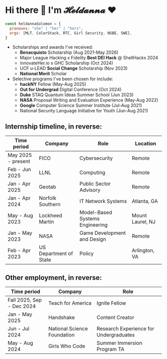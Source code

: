 # Hi there 👋 I'm 𝓗𝓮𝓵𝓭𝓪𝓷𝓷𝓪 ❤️

```javascript
const heldannaSolomon = {
  pronouns: "she" | "her" | "hers",
  orgs: [MLT, ColorStack, RTC, Girl Security, NSBE, SWE],
}
```
- Scholarships and awards I've received:
    - **Benacquisto** Scholarship (Aug 2021-May 2026)
    - Major League Hacking x Fidelity **Best DEI Hack** @ ShellHacks 2024
    - innovateHer.io x GHC Scholarship (Oct 2024)
    - UCF u-LEAD **Social Change** Scholarship (Nov 2023)
    - **National Merit** Scholar
- Selective programs I've been chosen for include:
    - **hackNY** Fellow (May-Aug 2025)
    - **Out for Undergrad** Digital Conference (Oct 2024)
    - **Duke** STAQ Quantum Ideas Summer School (Jun 2023)
    - **NASA** Proposal Writing and Evaluation Experience (May-Aug 2022)
    - **Google** Computer Science Summer Institute (Jul-Aug 2021)
    - National Security Language Initiative for Youth (Jun-Aug 2021)

## Internship timeline, in reverse:
| **Time period** | **Company** | **Role** | **Location** |
|---|---|---|---|
| May 2025 - present | FICO | Cybersecurity | Remote |
| Feb - Jun 2025 | LLNL | Computing | Remote |
| Jan - Apr 2025 | Geotab | Public Sector Advisory | Remote |
| Jan - Apr 2024 | Norfolk Southern | IT Network Systems | Atlanta, GA |
| May - Aug 2023 | Lockheed Martin | Model-Based Systems Engineering | Mount Laurel, NJ |
| Jan - May 2023 | NASA | Game Development and Design | Remote |
| Feb - Apr 2023 | US Department of State | Policy | Arlington, VA |

## Other employment, in reverse:
| **Time period** | **Company** | **Role** |
|---|---|---|
| Fall 2025, Sep - Dec 2024 | Teach for America | Ignite Fellow |
| Jan - May 2025 | Handshake | Content Creator |
| Jun - Jul 2024 | National Science Foundation | Research Experience for Undergraduates |
| May - Aug 2024 | Girls Who Code | Summer Immersion Program TA |
